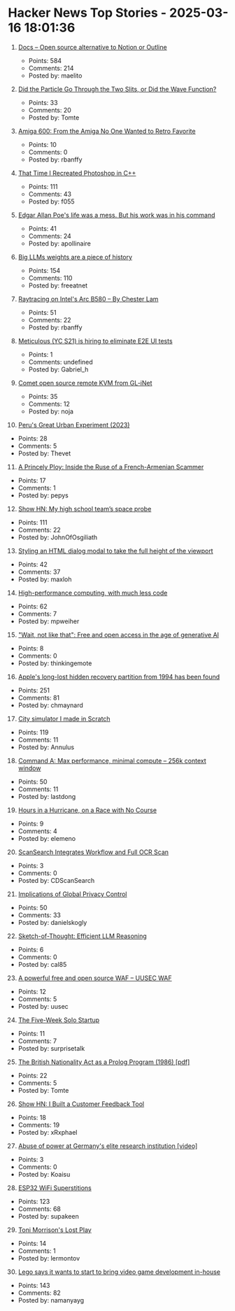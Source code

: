 # Hacker News Top Stories - 2025-03-16 18:01:36

1. [Docs – Open source alternative to Notion or Outline](https://github.com/suitenumerique/docs)
   - Points: 584
   - Comments: 214
   - Posted by: maelito

2. [Did the Particle Go Through the Two Slits, or Did the Wave Function?](https://profmattstrassler.com/2025/03/13/did-the-particle-go-through-the-two-slits-or-did-the-wave-function/)
   - Points: 33
   - Comments: 20
   - Posted by: Tomte

3. [Amiga 600: From the Amiga No One Wanted to Retro Favorite](https://dfarq.homeip.net/amiga-600-the-amiga-no-one-wanted/)
   - Points: 10
   - Comments: 0
   - Posted by: rbanffy

4. [That Time I Recreated Photoshop in C++](https://f055.net/technology/that-time-i/that-time-i-recreated-photoshop-in-c/)
   - Points: 111
   - Comments: 43
   - Posted by: f055

5. [Edgar Allan Poe's life was a mess. But his work was in his command](https://www.washingtonpost.com/books/2025/03/13/edgar-allan-poe-biography-kopley-review/)
   - Points: 41
   - Comments: 24
   - Posted by: apollinaire

6. [Big LLMs weights are a piece of history](https://antirez.com/news/147)
   - Points: 154
   - Comments: 110
   - Posted by: freeatnet

7. [Raytracing on Intel's Arc B580 – By Chester Lam](https://chipsandcheese.com/p/raytracing-on-intels-arc-b580)
   - Points: 51
   - Comments: 22
   - Posted by: rbanffy

8. [Meticulous (YC S21) is hiring to eliminate E2E UI tests](undefined)
   - Points: 1
   - Comments: undefined
   - Posted by: Gabriel_h

9. [Comet open source remote KVM from GL-iNet](https://www.gl-inet.com/products/gl-rm1/)
   - Points: 35
   - Comments: 12
   - Posted by: noja

10. [Peru's Great Urban Experiment (2023)](https://archaeology.org/issues/may-june-2023/features/peru-chimu-chan-chan/)
   - Points: 28
   - Comments: 5
   - Posted by: Thevet

11. [A Princely Ploy: Inside the Ruse of a French-Armenian Scammer](https://publicdomainreview.org/essay/a-princely-ploy/)
   - Points: 17
   - Comments: 1
   - Posted by: pepys

12. [Show HN: My high school team’s space probe](https://drive.google.com/file/d/1_9V6lBTIfDsPdKCohQBc5Ed5UzDbnsrI/view?usp=sharing)
   - Points: 111
   - Comments: 22
   - Posted by: JohnOfOsgiliath

13. [Styling an HTML dialog modal to take the full height of the viewport](https://til.simonwillison.net/css/dialog-full-height)
   - Points: 42
   - Comments: 37
   - Posted by: maxloh

14. [High-performance computing, with much less code](https://news.mit.edu/2025/high-performance-computing-with-much-less-code-0313)
   - Points: 62
   - Comments: 7
   - Posted by: mpweiher

15. ["Wait, not like that": Free and open access in the age of generative AI](https://www.citationneeded.news/free-and-open-access-in-the-age-of-generative-ai/)
   - Points: 8
   - Comments: 0
   - Posted by: thinkingemote

16. [Apple's long-lost hidden recovery partition from 1994 has been found](https://www.downtowndougbrown.com/2025/03/apples-long-lost-hidden-recovery-partition-from-1994-has-been-found/)
   - Points: 251
   - Comments: 81
   - Posted by: chmaynard

17. [City simulator I made in Scratch](https://scratch.mit.edu/projects/1061728417/)
   - Points: 119
   - Comments: 11
   - Posted by: Annulus

18. [Command A: Max performance, minimal compute – 256k context window](https://cohere.com/blog/command-a)
   - Points: 50
   - Comments: 11
   - Posted by: lastdong

19. [Hours in a Hurricane, on a Race with No Course](https://www.nytimes.com/2025/03/12/magazine/adventure-race-hurricane.html)
   - Points: 9
   - Comments: 4
   - Posted by: elemeno

20. [ScanSearch Integrates Workflow and Full OCR Scan](https://scansearch.com/)
   - Points: 3
   - Comments: 0
   - Posted by: CDScanSearch

21. [Implications of Global Privacy Control](https://developer.mozilla.org/en-US/blog/global-privacy-control/)
   - Points: 50
   - Comments: 33
   - Posted by: danielskogly

22. [Sketch-of-Thought: Efficient LLM Reasoning](https://arxiv.org/abs/2503.05179)
   - Points: 6
   - Comments: 0
   - Posted by: cal85

23. [A powerful free and open source WAF – UUSEC WAF](https://github.com/Safe3/uuWAF)
   - Points: 12
   - Comments: 5
   - Posted by: uusec

24. [The Five-Week Solo Startup](https://taylor.town/5w)
   - Points: 11
   - Comments: 7
   - Posted by: surprisetalk

25. [The British Nationality Act as a Prolog Program (1986) [pdf]](https://www.doc.ic.ac.uk/~rak/papers/British%20Nationality%20Act.pdf)
   - Points: 22
   - Comments: 5
   - Posted by: Tomte

26. [Show HN: I Built a Customer Feedback Tool](https://usefeedlyst.com)
   - Points: 18
   - Comments: 19
   - Posted by: xRxphael

27. [Abuse of power at Germany's elite research institution [video]](https://www.dw.com/en/max-planck-institute-abuse-of-power-elite-scientists-germany-v2/video-71904207)
   - Points: 3
   - Comments: 0
   - Posted by: Koaisu

28. [ESP32 WiFi Superstitions](https://supakeen.com/weblog/esp32-wifi-superstitions/)
   - Points: 123
   - Comments: 68
   - Posted by: supakeen

29. [Toni Morrison's Lost Play](https://www.vulture.com/article/toni-morrison-play-dreaming-emmett-influenced-beloved.html)
   - Points: 14
   - Comments: 1
   - Posted by: lermontov

30. [Lego says it wants to start to bring video game development in-house](https://www.videogameschronicle.com/news/lego-is-starting-to-bring-its-game-development-in-house-key-exec-says/)
   - Points: 143
   - Comments: 82
   - Posted by: namanyayg

